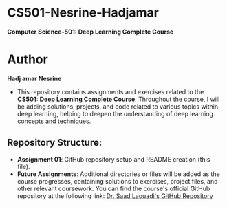 # CS501-Nesrine-Hadjamar
**Computer Science-501: Deep Learning Complete Course**
# Author
 **Hadj amar Nesrine**
- This repository contains assignments and exercises related to the **CS501: Deep Learning Complete Course**. Throughout the course, I will be adding solutions, projects, and code related to various topics within deep learning, helping to deepen the understanding of deep learning concepts and techniques.
## Repository Structure:
- **Assignment 01**: GitHub repository setup and README creation (this file).
- **Future Assignments**: Additional directories or files will be added as the course progresses, containing solutions to exercises, project files, and other relevant coursework.
You can find the course's official GitHub repository at the following link:
[Dr. Saad Laouadi's GitHub Repository](https://github.com/dr-saad-la/CS501-Deep-Learning-Complete-Course)
